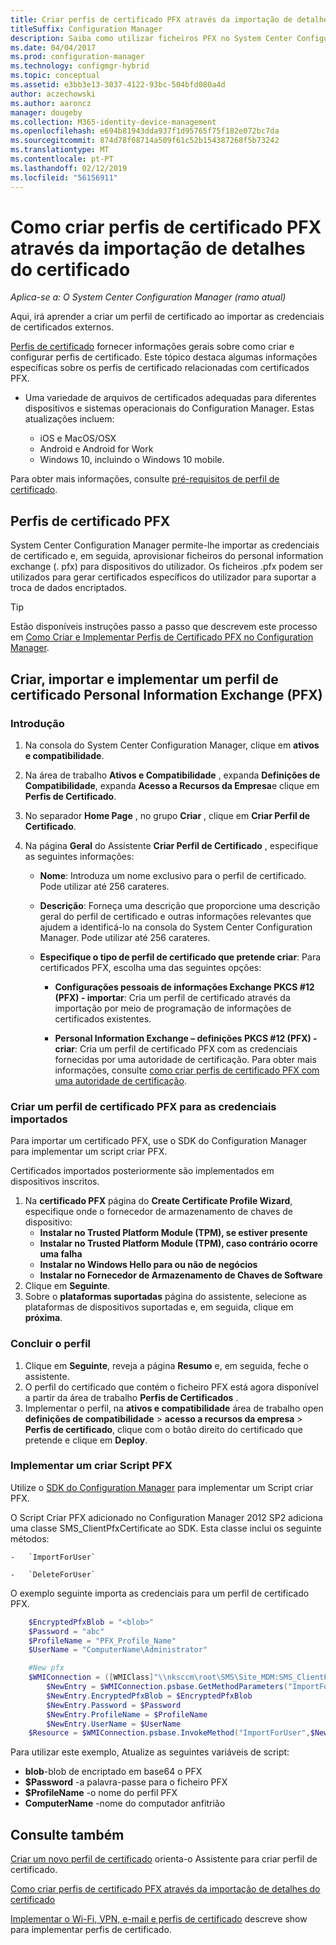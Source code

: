 ```yaml
---
title: Criar perfis de certificado PFX através da importação de detalhes do certificado
titleSuffix: Configuration Manager
description: Saiba como utilizar ficheiros PFX no System Center Configuration Manager para gerar certificados específicos do utilizador que suportam a troca de dados encriptados.
ms.date: 04/04/2017
ms.prod: configuration-manager
ms.technology: configmgr-hybrid
ms.topic: conceptual
ms.assetid: e3bb3e13-3037-4122-93bc-504bfd080a4d
author: aczechowski
ms.author: aaroncz
manager: dougeby
ms.collection: M365-identity-device-management
ms.openlocfilehash: e694b81943dda937f1d95765f75f182e072bc7da
ms.sourcegitcommit: 874d78f08714a509f61c52b154387268f5b73242
ms.translationtype: MT
ms.contentlocale: pt-PT
ms.lasthandoff: 02/12/2019
ms.locfileid: "56156911"
---
```

# <a name="how-to-create-pfx-certificate-profiles-by-importing-certificate-details"></a>Como criar perfis de certificado PFX através da importação de detalhes do certificado

*Aplica-se a: O System Center Configuration Manager (ramo atual)*


Aqui, irá aprender a criar um perfil de certificado ao importar as credenciais de certificados externos.  

[Perfis de certificado](../../protect/deploy-use/introduction-to-certificate-profiles.md) fornecer informações gerais sobre como criar e configurar perfis de certificado. Este tópico destaca algumas informações específicas sobre os perfis de certificado relacionadas com certificados PFX.

- Uma variedade de arquivos de certificados adequadas para diferentes dispositivos e sistemas operacionais do Configuration Manager.  Estas atualizações incluem:

  -   iOS e MacOS/OSX
  -   Android e Android for Work
  -   Windows 10, incluindo o Windows 10 mobile.

Para obter mais informações, consulte [pré-requisitos de perfil de certificado](../../protect/plan-design/prerequisites-for-certificate-profiles.md).

## <a name="pfx-certificate-profiles"></a>Perfis de certificado PFX
System Center Configuration Manager permite-lhe importar as credenciais de certificado e, em seguida, aprovisionar ficheiros do personal information exchange (. pfx) para dispositivos do utilizador. Os ficheiros .pfx podem ser utilizados para gerar certificados específicos do utilizador para suportar a troca de dados encriptados.

> [!TIP]  
>  Estão disponíveis instruções passo a passo que descrevem este processo em [Como Criar e Implementar Perfis de Certificado PFX no Configuration Manager](http://blogs.technet.com/b/karanrustagi/archive/2015/09/01/how-to-create-and-deploy-pfx-certificate-profiles-in-configuration-manager.aspx).  

## <a name="create-import-and-deploy-a-personal-information-exchange-pfx-certificate-profile"></a>Criar, importar e implementar um perfil de certificado Personal Information Exchange (PFX)  

### <a name="get-started"></a>Introdução

1.  Na consola do System Center Configuration Manager, clique em **ativos e compatibilidade**.  
2.  Na área de trabalho **Ativos e Compatibilidade** , expanda **Definições de Compatibilidade**, expanda **Acesso a Recursos da Empresa**e clique em **Perfis de Certificado**.  

3.  No separador **Home Page** , no grupo **Criar** , clique em **Criar Perfil de Certificado**.

4.  Na página **Geral** do Assistente **Criar Perfil de Certificado** , especifique as seguintes informações:  

    -   **Nome**: Introduza um nome exclusivo para o perfil de certificado. Pode utilizar até 256 carateres.  

    -   **Descrição**: Forneça uma descrição que proporcione uma descrição geral do perfil de certificado e outras informações relevantes que ajudem a identificá-lo na consola do System Center Configuration Manager. Pode utilizar até 256 carateres.  

    -   **Especifique o tipo de perfil de certificado que pretende criar**: Para certificados PFX, escolha uma das seguintes opções:  

        -   **Configurações pessoais de informações Exchange PKCS #12 (PFX) - importar**: Cria um perfil de certificado através da importação por meio de programação de informações de certificados existentes.  

        -   **Personal Information Exchange – definições PKCS #12 (PFX) - criar**: Cria um perfil de certificado PFX com as credenciais fornecidas por uma autoridade de certificação.  Para obter mais informações, consulte [como criar perfis de certificado PFX com uma autoridade de certificação](../../mdm/deploy-use/create-pfx-certificate-profiles.md).


### <a name="create-a-pfx-certificate-profile-for-the-imported-credentials"></a>Criar um perfil de certificado PFX para as credenciais importados

Para importar um certificado PFX, use o SDK do Configuration Manager para implementar um script criar PFX. 

Certificados importados posteriormente são implementados em dispositivos inscritos.

1. Na **certificado PFX** página do **Create Certificate Profile Wizard**, especifique onde o fornecedor de armazenamento de chaves de dispositivo:
    -   **Instalar no Trusted Platform Module (TPM), se estiver presente**  
    -   **Instalar no Trusted Platform Module (TPM), caso contrário ocorre uma falha** 
    -   **Instalar no Windows Hello para ou não de negócios** 
    -   **Instalar no Fornecedor de Armazenamento de Chaves de Software** 
2. Clique em **Seguinte**. 
3. Sobre o **plataformas suportadas** página do assistente, selecione as plataformas de dispositivos suportadas e, em seguida, clique em **próxima**.

### <a name="finish-the-profile"></a>Concluir o perfil

1.  Clique em **Seguinte**, reveja a página **Resumo** e, em seguida, feche o assistente.  
2.  O perfil do certificado que contém o ficheiro PFX está agora disponível a partir da área de trabalho **Perfis de Certificados** . 
3.  Implementar o perfil, na **ativos e compatibilidade** área de trabalho open **definições de compatibilidade** > **acesso a recursos da empresa**  >   **Perfis de certificado**, clique com o botão direito do certificado que pretende e clique em **Deploy**. 

### <a name="deploy-a-create-pfx-script"></a>Implementar um criar Script PFX

Utilize o [SDK do Configuration Manager](http://go.microsoft.com/fwlink/?LinkId=613525) para implementar um Script criar PFX. 

O Script Criar PFX adicionado no Configuration Manager 2012 SP2 adiciona uma classe SMS_ClientPfxCertificate ao SDK. Esta classe inclui os seguinte métodos:  

    -   `ImportForUser`  

    -   `DeleteForUser`  

O exemplo seguinte importa as credenciais para um perfil de certificado PFX.

``` powershell
    $EncryptedPfxBlob = "<blob>"  
    $Password = "abc"  
    $ProfileName = "PFX_Profile_Name"  
    $UserName = "ComputerName\Administrator"  

    #New pfx  
    $WMIConnection = ([WMIClass]"\\nksccm\root\SMS\Site_MDM:SMS_ClientPfxCertificate")  
        $NewEntry = $WMIConnection.psbase.GetMethodParameters("ImportForUser")  
        $NewEntry.EncryptedPfxBlob = $EncryptedPfxBlob  
        $NewEntry.Password = $Password  
        $NewEntry.ProfileName = $ProfileName  
        $NewEntry.UserName = $UserName  
    $Resource = $WMIConnection.psbase.InvokeMethod("ImportForUser",$NewEntry,$null)  
```  

Para utilizar este exemplo, Atualize as seguintes variáveis de script:  

   -   **blob**\-blob de encriptado em base64 o PFX  
   -   **$Password** -a palavra-passe para o ficheiro PFX  
   -   **$ProfileName** -o nome do perfil PFX  
   -   **ComputerName** -nome do computador anfitrião   

## <a name="see-also"></a>Consulte também
[Criar um novo perfil de certificado](../../protect/deploy-use/create-certificate-profiles.md) orienta-o Assistente para criar perfil de certificado.

[Como criar perfis de certificado PFX através da importação de detalhes do certificado](../../mdm/deploy-use/create-pfx-certificate-profiles.md)

[Implementar o Wi-Fi, VPN, e-mail e perfis de certificado](../../protect/deploy-use/deploy-wifi-vpn-email-cert-profiles.md) descreve show para implementar perfis de certificado.
